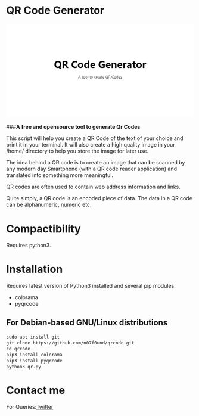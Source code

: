 # QR Code Generator

![banner](qr.png)

###**A free and opensource tool to generate Qr Codes**

This script will help you create a QR Code of the text of your choice and print it in your terminal. It will also create a high quality image in your /home/<username> directory to help you store the image for later use.

The idea behind a QR code is to create an image that can be scanned by any modern day Smartphone (with a QR code reader application) and translated into something more meaningful. 

QR codes are often used to contain web address information and links.

Quite simply, a QR code is an encoded piece of data. The data in a QR code can be alphanumeric, numeric etc.

# Compactibility
Requires python3.

# Installation

Requires latest version of Python3 installed and several pip modules.
- colorama
- pyqrcode

## For Debian-based GNU/Linux distributions

```
sudo apt install git
git clone https://github.com/n07f0und/qrcode.git
cd qrcode
pip3 install colorama
pip3 install pyqrcode
python3 qr.py
```

# Contact me
For Queries:[Twitter](https://twitter.com/Muinde_Kevoh)

